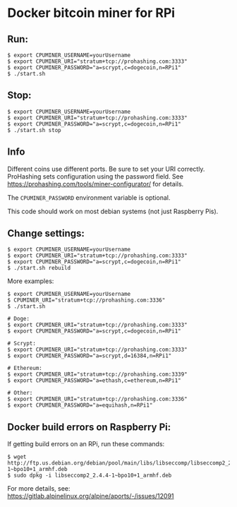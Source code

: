 # Docker bitcoin miner for RPi

## Run:
```
$ export CPUMINER_USERNAME=yourUsername
$ export CPUMINER_URI="stratum+tcp://prohashing.com:3333"
$ export CPUMINER_PASSWORD="a=scrypt,c=dogecoin,n=RPi1"
$ ./start.sh
```

## Stop:
```
$ export CPUMINER_USERNAME=yourUsername
$ export CPUMINER_URI="stratum+tcp://prohashing.com:3333"
$ export CPUMINER_PASSWORD="a=scrypt,c=dogecoin,n=RPi1"
$ ./start.sh stop
```

## Info
Different coins use different ports. Be sure to set your URI correctly. ProHashing sets configuration using the password field. See https://prohashing.com/tools/miner-configurator/ for details.

The `CPUMINER_PASSWORD` environment variable is optional.

This code should work on most debian systems (not just Raspberry Pis).

## Change settings:
```
$ export CPUMINER_USERNAME=yourUsername
$ export CPUMINER_URI="stratum+tcp://prohashing.com:3333"
$ export CPUMINER_PASSWORD="a=scrypt,c=dogecoin,n=RPi1"
$ ./start.sh rebuild
```

More examples:
```
$ export CPUMINER_USERNAME=yourUsername
$ CPUMINER_URI="stratum+tcp://prohashing.com:3336"
$ ./start.sh

# Doge:
$ export CPUMINER_URI="stratum+tcp://prohashing.com:3333"
$ export CPUMINER_PASSWORD="a=scrypt,c=dogecoin,n=RPi1"

# Scrypt:
$ export CPUMINER_URI="stratum+tcp://prohashing.com:3333"
$ export CPUMINER_PASSWORD="a=scrypt,d=16384,n=RPi1"

# Ethereum:
$ export CPUMINER_URI="stratum+tcp://prohashing.com:3339"
$ export CPUMINER_PASSWORD="a=ethash,c=ethereum,n=RPi1"

# Other:
$ export CPUMINER_URI="stratum+tcp://prohashing.com:3336"
$ export CPUMINER_PASSWORD="a=equihash,n=RPi1"
```

## Docker build errors on Raspberry Pi:
If getting build errors on an RPi, run these commands:
```
$ wget http://ftp.us.debian.org/debian/pool/main/libs/libseccomp/libseccomp2_2.4.4-1~bpo10+1_armhf.deb
$ sudo dpkg -i libseccomp2_2.4.4-1~bpo10+1_armhf.deb
```
For more details, see: https://gitlab.alpinelinux.org/alpine/aports/-/issues/12091
